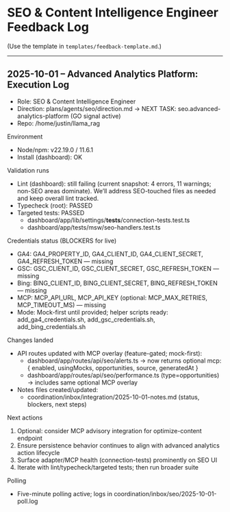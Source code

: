 # SEO & Content Intelligence Engineer Feedback Log

(Use the template in `templates/feedback-template.md`.)

---
## 2025-10-01 – Advanced Analytics Platform: Execution Log

- Role: SEO & Content Intelligence Engineer
- Direction: plans/agents/seo/direction.md → NEXT TASK: seo.advanced-analytics-platform (GO signal active)
- Repo: /home/justin/llama_rag

Environment
- Node/npm: v22.19.0 / 11.6.1
- Install (dashboard): OK

Validation runs
- Lint (dashboard): still failing (current snapshot: 4 errors, 11 warnings; non-SEO areas dominate). We’ll address SEO-touched files as needed and keep overall lint tracked.
- Typecheck (root): PASSED
- Targeted tests: PASSED
  - dashboard/app/lib/settings/__tests__/connection-tests.test.ts
  - dashboard/app/tests/msw/seo-handlers.test.ts

Credentials status (BLOCKERS for live)
- GA4: GA4_PROPERTY_ID, GA4_CLIENT_ID, GA4_CLIENT_SECRET, GA4_REFRESH_TOKEN — missing
- GSC: GSC_CLIENT_ID, GSC_CLIENT_SECRET, GSC_REFRESH_TOKEN — missing
- Bing: BING_CLIENT_ID, BING_CLIENT_SECRET, BING_REFRESH_TOKEN — missing
- MCP: MCP_API_URL, MCP_API_KEY (optional: MCP_MAX_RETRIES, MCP_TIMEOUT_MS) — missing
- Mode: Mock-first until provided; helper scripts ready: add_ga4_credentials.sh, add_gsc_credentials.sh, add_bing_credentials.sh

Changes landed
- API routes updated with MCP overlay (feature-gated; mock-first):
  - dashboard/app/routes/api/seo/alerts.ts → now returns optional mcp: { enabled, usingMocks, opportunities, source, generatedAt }
  - dashboard/app/routes/api/seo/performance.ts (type=opportunities) → includes same optional MCP overlay
- Notes files created/updated:
  - coordination/inbox/integration/2025-10-01-notes.md (status, blockers, next steps)

Next actions
1) Optional: consider MCP advisory integration for optimize-content endpoint
2) Ensure persistence behavior continues to align with advanced analytics action lifecycle
3) Surface adapter/MCP health (connection-tests) prominently on SEO UI
4) Iterate with lint/typecheck/targeted tests; then run broader suite

Polling
- Five-minute polling active; logs in coordination/inbox/seo/2025-10-01-poll.log
